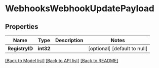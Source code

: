 # WebhooksWebhookUpdatePayload

## Properties
Name | Type | Description | Notes
------------ | ------------- | ------------- | -------------
**RegistryID** | **int32** |  | [optional] [default to null]

[[Back to Model list]](../README.md#documentation-for-models) [[Back to API list]](../README.md#documentation-for-api-endpoints) [[Back to README]](../README.md)


